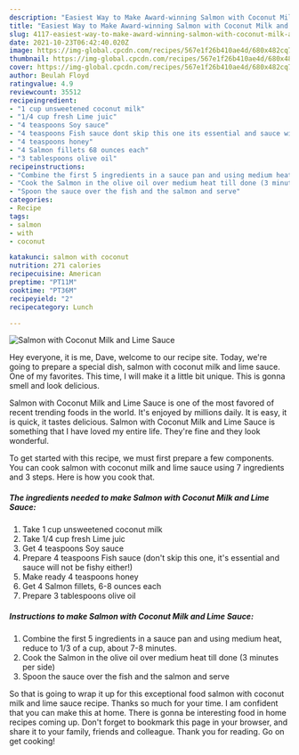 ```yaml
---
description: "Easiest Way to Make Award-winning Salmon with Coconut Milk and Lime Sauce"
title: "Easiest Way to Make Award-winning Salmon with Coconut Milk and Lime Sauce"
slug: 4117-easiest-way-to-make-award-winning-salmon-with-coconut-milk-and-lime-sauce
date: 2021-10-23T06:42:40.020Z
image: https://img-global.cpcdn.com/recipes/567e1f26b410ae4d/680x482cq70/salmon-with-coconut-milk-and-lime-sauce-recipe-main-photo.jpg
thumbnail: https://img-global.cpcdn.com/recipes/567e1f26b410ae4d/680x482cq70/salmon-with-coconut-milk-and-lime-sauce-recipe-main-photo.jpg
cover: https://img-global.cpcdn.com/recipes/567e1f26b410ae4d/680x482cq70/salmon-with-coconut-milk-and-lime-sauce-recipe-main-photo.jpg
author: Beulah Floyd
ratingvalue: 4.9
reviewcount: 35512
recipeingredient:
- "1 cup unsweetened coconut milk"
- "1/4 cup fresh Lime juic"
- "4 teaspoons Soy sauce"
- "4 teaspoons Fish sauce dont skip this one its essential and sauce will not be fishy either"
- "4 teaspoons honey"
- "4 Salmon fillets 68 ounces each"
- "3 tablespoons olive oil"
recipeinstructions:
- "Combine the first 5 ingredients in a sauce pan and using medium heat, reduce to 1/3 of a cup, about 7-8 minutes."
- "Cook the Salmon in the olive oil over medium heat till done (3 minutes per side)"
- "Spoon the sauce over the fish and the salmon and serve"
categories:
- Recipe
tags:
- salmon
- with
- coconut

katakunci: salmon with coconut 
nutrition: 271 calories
recipecuisine: American
preptime: "PT11M"
cooktime: "PT36M"
recipeyield: "2"
recipecategory: Lunch

---
```



![Salmon with Coconut Milk and Lime Sauce](https://img-global.cpcdn.com/recipes/567e1f26b410ae4d/680x482cq70/salmon-with-coconut-milk-and-lime-sauce-recipe-main-photo.jpg)

Hey everyone, it is me, Dave, welcome to our recipe site. Today, we're going to prepare a special dish, salmon with coconut milk and lime sauce. One of my favorites. This time, I will make it a little bit unique. This is gonna smell and look delicious.

Salmon with Coconut Milk and Lime Sauce is one of the most favored of recent trending foods in the world. It's enjoyed by millions daily. It is easy, it is quick, it tastes delicious. Salmon with Coconut Milk and Lime Sauce is something that I have loved my entire life. They're fine and they look wonderful.




To get started with this recipe, we must first prepare a few components. You can cook salmon with coconut milk and lime sauce using 7 ingredients and 3 steps. Here is how you cook that.

<!--inarticleads1-->

##### The ingredients needed to make Salmon with Coconut Milk and Lime Sauce:

1. Take 1 cup unsweetened coconut milk
1. Take 1/4 cup fresh Lime juic
1. Get 4 teaspoons Soy sauce
1. Prepare 4 teaspoons Fish sauce (don&#39;t skip this one, it&#39;s essential and sauce will not be fishy either!)
1. Make ready 4 teaspoons honey
1. Get 4 Salmon fillets, 6-8 ounces each
1. Prepare 3 tablespoons olive oil




<!--inarticleads2-->

##### Instructions to make Salmon with Coconut Milk and Lime Sauce:

1. Combine the first 5 ingredients in a sauce pan and using medium heat, reduce to 1/3 of a cup, about 7-8 minutes.
1. Cook the Salmon in the olive oil over medium heat till done (3 minutes per side)
1. Spoon the sauce over the fish and the salmon and serve




So that is going to wrap it up for this exceptional food salmon with coconut milk and lime sauce recipe. Thanks so much for your time. I am confident that you can make this at home. There is gonna be interesting food in home recipes coming up. Don't forget to bookmark this page in your browser, and share it to your family, friends and colleague. Thank you for reading. Go on get cooking!
